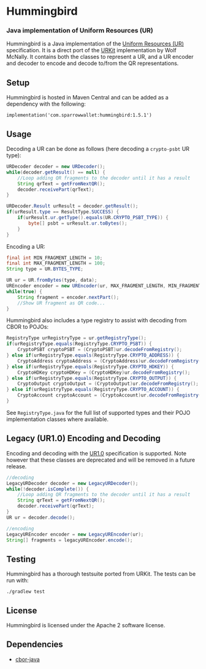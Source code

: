 # Hummingbird

### Java implementation of Uniform Resources (UR)

Hummingbird is a Java implementation of the [Uniform Resources (UR)](https://github.com/BlockchainCommons/Research/blob/master/papers/bcr-2020-005-ur.md) specification.
It is a direct port of the [URKit](https://github.com/BlockchainCommons/URKit) implementation by Wolf McNally. 
It contains both the classes to represent a UR, and a UR encoder and decoder to encode and decode to/from the QR representations.

## Setup

Hummingbird is hosted in Maven Central and can be added as a dependency with the following:

```
implementation('com.sparrowwallet:hummingbird:1.5.1')
```

## Usage

Decoding a UR can be done as follows (here decoding a ``crypto-psbt`` UR type):

```java
URDecoder decoder = new URDecoder();
while(decoder.getResult() == null) {
    //Loop adding QR fragments to the decoder until it has a result
    String qrText = getFromNextQR();
    decoder.receivePart(qrText);
}

URDecoder.Result urResult = decoder.getResult();
if(urResult.type == ResultType.SUCCESS) {
    if(urResult.ur.getType().equals(UR.CRYPTO_PSBT_TYPE)) {
        byte[] psbt = urResult.ur.toBytes();       
    }
}
```

Encoding a UR:

```java
final int MIN_FRAGMENT_LENGTH = 10;
final int MAX_FRAGMENT_LENGTH = 100;
String type = UR.BYTES_TYPE;

UR ur = UR.fromBytes(type, data);
UREncoder encoder = new UREncoder(ur, MAX_FRAGMENT_LENGTH, MIN_FRAGMENT_LENGTH, 0);
while(true) {
    String fragment = encoder.nextPart();
    //Show UR fragment as QR code...
}
```

Hummingbird also includes a type registry to assist with decoding from CBOR to POJOs:

```java
RegistryType urRegistryType = ur.getRegistryType();
if(urRegistryType.equals(RegistryType.CRYPTO_PSBT)) {
    CryptoPSBT cryptoPSBT = (CryptoPSBT)ur.decodeFromRegistry();
} else if(urRegistryType.equals(RegistryType.CRYPTO_ADDRESS)) {
    CryptoAddress cryptoAddress = (CryptoAddress)ur.decodeFromRegistry();
} else if(urRegistryType.equals(RegistryType.CRYPTO_HDKEY)) {
    CryptoHDKey cryptoHDKey = (CryptoHDKey)ur.decodeFromRegistry();
} else if(urRegistryType.equals(RegistryType.CRYPTO_OUTPUT)) {
    CryptoOutput cryptoOutput = (CryptoOutput)ur.decodeFromRegistry();
} else if(urRegistryType.equals(RegistryType.CRYPTO_ACCOUNT)) {
    CryptoAccount cryptoAccount = (CryptoAccount)ur.decodeFromRegistry();
}
```

See `RegistryType.java` for the full list of supported types and their POJO implementation classes where available. 

## Legacy (UR1.0) Encoding and Decoding

Encoding and decoding with the [UR1.0](https://github.com/CoboVault/Research/blob/master/papers/bcr-0005-ur.md) specification is supported.
Note however that these classes are deprecated and will be removed in a future release.

```java
//decoding
LegacyURDecoder decoder = new LegacyURDecoder();
while(!decoder.isComplete()) {
    //Loop adding QR fragments to the decoder until it has a result
    String qrText = getFromNextQR();
    decoder.receivePart(qrText);
}
UR ur = decoder.decode();

//encoding
LegacyUREncoder encoder = new LegacyUREncoder(ur);
String[] fragments = legacyUREncoder.encode();
```

## Testing

Hummingbird has a thorough testsuite ported from URKit. The tests can be run with:

```
./gradlew test
```

## License

Hummingbird is licensed under the Apache 2 software license.

## Dependencies

- [cbor-java](https://github.com/c-rack/cbor-java/tree/master/src/main/java/co/nstant/in/cbor)

